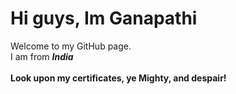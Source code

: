 # Hi guys, Im Ganapathi
Welcome to my GitHub page.
<br>
I am from ***India***
<br>
<br>
__Look upon my certificates, ye Mighty, and despair!__

